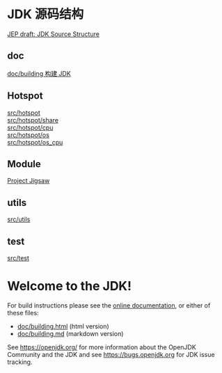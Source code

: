 
# JDK 源码结构

[JEP draft: JDK Source Structure](https://openjdk.org/jeps/8283227)<br/>

## doc

[doc/building 构建 JDK](doc/building.md)

## Hotspot

[src/hotspot](src/hotspot/readme.md)<br/>
[src/hotspot/share](src/hotspot/share/readme.md)<br/>
[src/hotspot/cpu](src/hotspot/cpu/readme.md)<br/>
[src/hotspot/os](src/hotspot/os/readme.md)<br/>
[src/hotspot/os_cpu](src/hotspot/os_cpu/readme.md)<br/>

## Module

[Project Jigsaw](https://openjdk.org/projects/jigsaw/)<br/>

## utils

[src/utils](src/utils/readme.md)<br/>

## test

[src/test](src/test/readme.md)<br/>

# Welcome to the JDK!

For build instructions please see the
[online documentation](https://openjdk.org/groups/build/doc/building.html),
or either of these files:

- [doc/building.html](doc/building.html) (html version)
- [doc/building.md](doc/building.md) (markdown version)

See <https://openjdk.org/> for more information about the OpenJDK
Community and the JDK and see <https://bugs.openjdk.org> for JDK issue
tracking.

